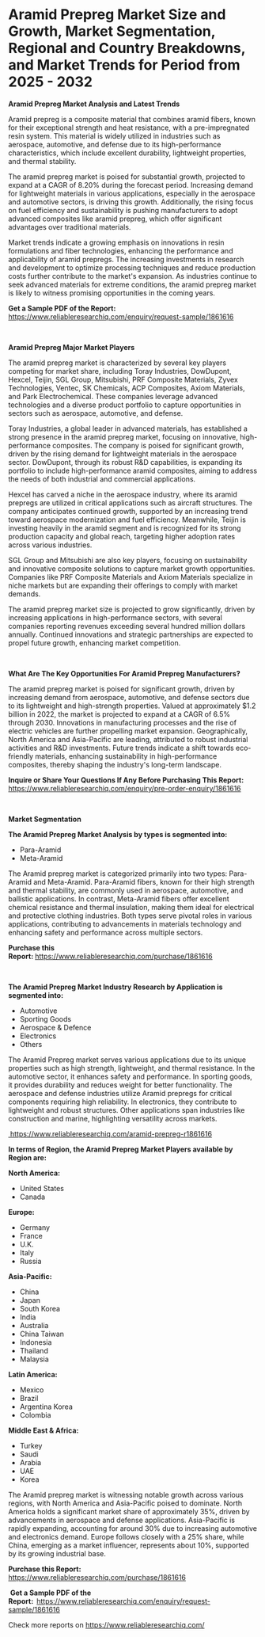 <p><h1>Aramid Prepreg Market Size and Growth, Market Segmentation, Regional and Country Breakdowns, and Market Trends for Period from 2025 -  2032</h1></p><p><strong>Aramid Prepreg Market Analysis and Latest Trends</strong></p>
<p><p>Aramid prepreg is a composite material that combines aramid fibers, known for their exceptional strength and heat resistance, with a pre-impregnated resin system. This material is widely utilized in industries such as aerospace, automotive, and defense due to its high-performance characteristics, which include excellent durability, lightweight properties, and thermal stability. </p><p>The aramid prepreg market is poised for substantial growth, projected to expand at a CAGR of 8.20% during the forecast period. Increasing demand for lightweight materials in various applications, especially in the aerospace and automotive sectors, is driving this growth. Additionally, the rising focus on fuel efficiency and sustainability is pushing manufacturers to adopt advanced composites like aramid prepreg, which offer significant advantages over traditional materials.</p><p>Market trends indicate a growing emphasis on innovations in resin formulations and fiber technologies, enhancing the performance and applicability of aramid prepregs. The increasing investments in research and development to optimize processing techniques and reduce production costs further contribute to the market's expansion. As industries continue to seek advanced materials for extreme conditions, the aramid prepreg market is likely to witness promising opportunities in the coming years.</p></p>
<p><strong>Get a Sample PDF of the Report:&nbsp;</strong> <a href="https://www.reliableresearchiq.com/enquiry/request-sample/1861616?utm_campaign=3513&utm_medium=2&utm_source=Github&utm_content=ia&utm_term=31032025&utm_id=aramid-prepreg">https://www.reliableresearchiq.com/enquiry/request-sample/1861616</a></p>
<p>&nbsp;</p>
<p><strong>Aramid Prepreg Major Market Players</strong></p>
<p><p>The aramid prepreg market is characterized by several key players competing for market share, including Toray Industries, DowDupont, Hexcel, Teijin, SGL Group, Mitsubishi, PRF Composite Materials, Zyvex Technologies, Ventec, SK Chemicals, ACP Composites, Axiom Materials, and Park Electrochemical. These companies leverage advanced technologies and a diverse product portfolio to capture opportunities in sectors such as aerospace, automotive, and defense.</p><p>Toray Industries, a global leader in advanced materials, has established a strong presence in the aramid prepreg market, focusing on innovative, high-performance composites. The company is poised for significant growth, driven by the rising demand for lightweight materials in the aerospace sector. DowDupont, through its robust R&D capabilities, is expanding its portfolio to include high-performance aramid composites, aiming to address the needs of both industrial and commercial applications.</p><p>Hexcel has carved a niche in the aerospace industry, where its aramid prepregs are utilized in critical applications such as aircraft structures. The company anticipates continued growth, supported by an increasing trend toward aerospace modernization and fuel efficiency. Meanwhile, Teijin is investing heavily in the aramid segment and is recognized for its strong production capacity and global reach, targeting higher adoption rates across various industries.</p><p>SGL Group and Mitsubishi are also key players, focusing on sustainability and innovative composite solutions to capture market growth opportunities. Companies like PRF Composite Materials and Axiom Materials specialize in niche markets but are expanding their offerings to comply with market demands.</p><p>The aramid prepreg market size is projected to grow significantly, driven by increasing applications in high-performance sectors, with several companies reporting revenues exceeding several hundred million dollars annually. Continued innovations and strategic partnerships are expected to propel future growth, enhancing market competition.</p></p>
<p>&nbsp;</p>
<p><strong>What Are The Key Opportunities For Aramid Prepreg Manufacturers?</strong></p>
<p><p>The aramid prepreg market is poised for significant growth, driven by increasing demand from aerospace, automotive, and defense sectors due to its lightweight and high-strength properties. Valued at approximately $1.2 billion in 2022, the market is projected to expand at a CAGR of 6.5% through 2030. Innovations in manufacturing processes and the rise of electric vehicles are further propelling market expansion. Geographically, North America and Asia-Pacific are leading, attributed to robust industrial activities and R&D investments. Future trends indicate a shift towards eco-friendly materials, enhancing sustainability in high-performance composites, thereby shaping the industry's long-term landscape.</p></p>
<p><strong>Inquire or Share Your Questions If Any Before Purchasing This Report:</strong> <a href="https://www.reliableresearchiq.com/enquiry/pre-order-enquiry/1861616?utm_campaign=3513&utm_medium=2&utm_source=Github&utm_content=ia&utm_term=31032025&utm_id=aramid-prepreg">https://www.reliableresearchiq.com/enquiry/pre-order-enquiry/1861616</a></p>
<p>&nbsp;</p>
<p><strong>Market Segmentation</strong></p>
<p><strong>The Aramid Prepreg Market Analysis by types is segmented into:</strong></p>
<p><ul><li>Para-Aramid</li><li>Meta-Aramid</li></ul></p>
<p><p>The Aramid prepreg market is categorized primarily into two types: Para-Aramid and Meta-Aramid. Para-Aramid fibers, known for their high strength and thermal stability, are commonly used in aerospace, automotive, and ballistic applications. In contrast, Meta-Aramid fibers offer excellent chemical resistance and thermal insulation, making them ideal for electrical and protective clothing industries. Both types serve pivotal roles in various applications, contributing to advancements in materials technology and enhancing safety and performance across multiple sectors.</p></p>
<p><strong>Purchase this Report:&nbsp;</strong><a href="https://www.reliableresearchiq.com/purchase/1861616?utm_campaign=3513&utm_medium=2&utm_source=Github&utm_content=ia&utm_term=31032025&utm_id=aramid-prepreg">https://www.reliableresearchiq.com/purchase/1861616</a></p>
<p>&nbsp;</p>
<p><strong>The Aramid Prepreg Market Industry Research by Application is segmented into:</strong></p>
<p><ul><li>Automotive</li><li>Sporting Goods</li><li>Aerospace & Defence</li><li>Electronics</li><li>Others</li></ul></p>
<p><p>The Aramid Prepreg market serves various applications due to its unique properties such as high strength, lightweight, and thermal resistance. In the automotive sector, it enhances safety and performance. In sporting goods, it provides durability and reduces weight for better functionality. The aerospace and defense industries utilize Aramid prepregs for critical components requiring high reliability. In electronics, they contribute to lightweight and robust structures. Other applications span industries like construction and marine, highlighting versatility across markets.</p></p>
<p><a href="https://www.reliableresearchiq.com/aramid-prepreg-r1861616?utm_campaign=3513&utm_medium=2&utm_source=Github&utm_content=ia&utm_term=31032025&utm_id=aramid-prepreg">&nbsp;https://www.reliableresearchiq.com/aramid-prepreg-r1861616</a></p>
<p><strong>In terms of Region, the Aramid Prepreg Market Players available by Region are:</strong></p>
<p>
    <p> <strong> North America: </strong>
        <ul>
            <li>United States</li>
            <li>Canada</li>
        </ul>
        </p> 
    <p> <strong> Europe: </strong>
        <ul>
            <li>Germany</li>
            <li>France</li>
            <li>U.K.</li>
            <li>Italy</li>
            <li>Russia</li>
        </ul>
        </p> 
    <p> <strong> Asia-Pacific: </strong>
        <ul>
            <li>China</li>
            <li>Japan</li>
            <li>South Korea</li>
            <li>India</li>
            <li>Australia</li>
            <li>China Taiwan</li>
            <li>Indonesia</li>
            <li>Thailand</li>
            <li>Malaysia</li>
        </ul>
        </p> 
    <p> <strong> Latin America: </strong>
        <ul>
            <li>Mexico</li>
            <li>Brazil</li>
            <li>Argentina Korea</li>
            <li>Colombia</li>
        </ul>
        </p> 
    <p> <strong> Middle East & Africa: </strong>
        <ul>
            <li>Turkey</li>
            <li>Saudi</li>
            <li>Arabia</li>
            <li>UAE</li>
            <li>Korea</li>
        </ul>
    </p>
    </p>
<p><p>The Aramid prepreg market is witnessing notable growth across various regions, with North America and Asia-Pacific poised to dominate. North America holds a significant market share of approximately 35%, driven by advancements in aerospace and defense applications. Asia-Pacific is rapidly expanding, accounting for around 30% due to increasing automotive and electronics demand. Europe follows closely with a 25% share, while China, emerging as a market influencer, represents about 10%, supported by its growing industrial base.</p></p>
<p><strong>Purchase this Report: </strong><a href="https://www.reliableresearchiq.com/purchase/1861616?utm_campaign=3513&utm_medium=2&utm_source=Github&utm_content=ia&utm_term=31032025&utm_id=aramid-prepreg">https://www.reliableresearchiq.com/purchase/1861616</a></p>
<p>&nbsp;<strong>Get a Sample PDF of the Report:&nbsp;&nbsp;</strong><a href="https://www.reliableresearchiq.com/enquiry/request-sample/1861616?utm_campaign=3513&utm_medium=2&utm_source=Github&utm_content=ia&utm_term=31032025&utm_id=aramid-prepreg">https://www.reliableresearchiq.com/enquiry/request-sample/1861616</a></p>
<p><strong></strong></p>
<p>Check more reports on <a href="https://www.reliableresearchiq.com/?utm_campaign=3513&utm_medium=2&utm_source=Github&utm_content=ia&utm_term=31032025&utm_id=aramid-prepreg">https://www.reliableresearchiq.com/</a></p>